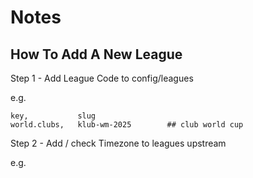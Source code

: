 # Notes

## How To Add A New League


Step 1 - Add League Code to config/leagues

e.g.    

```
key,           slug
world.clubs,   klub-wm-2025        ## club world cup
```

Step 2 - Add / check Timezone to leagues upstream

e.g.

```

```
